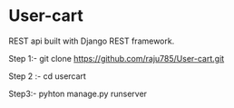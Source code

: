 # User-cart

REST api built with Django REST framework.

Step 1:- git clone https://github.com/raju785/User-cart.git

Step 2 :- cd usercart

Step3:- pyhton manage.py runserver





